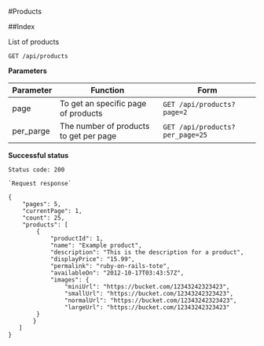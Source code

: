 #Products

##Index

List of products

`GET /api/products`

**Parameters**

Parameter | Function | Form
--------- | -------- | ----
page | To get an specific page of products | `GET /api/products?page=2`
per_parge | The number of products to get per page | `GET /api/products?per_page=25`

**Successful status**

`Status code: 200`

```
`Request response`

{
	"pages": 5,
	"currentPage": 1,
	"count": 25,
	"products": [
		{
			"productId": 1,
			"name": "Example product",
			"description": "This is the description for a product",
			"displayPrice": "15.99",
			"permalink": "ruby-on-rails-tote",
			"availableOn": "2012-10-17T03:43:57Z",
			"images": {
				"miniUrl": "https://bucket.com/12343242323423",
				"smallUrl": "https://bucket.com/12343242323423",
				"normalUrl": "https://bucket.com/12343242323423",
				"largeUrl": "https://bucket.com/12343242323423"
       	}
       }
   ]
}
```

